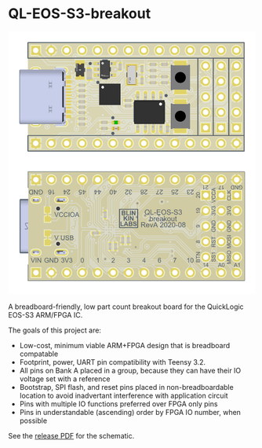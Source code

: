 # QL-EOS-S3-breakout

![Render of the PCB design)](https://raw.githubusercontent.com/Blinkinlabs/QL-EOS-S3-breakout/main/documentation/concept_design.png)

A breadboard-friendly, low part count breakout board for the QuickLogic EOS-S3 ARM/FPGA IC.

The goals of this project are:

* Low-cost, minimum viable ARM+FPGA design that is breadboard compatable
* Footprint, power, UART pin compatibility with Teensy 3.2.
* All pins on Bank A placed in a group, because they can have their IO voltage set with a reference
* Bootstrap, SPI flash, and reset pins placed in non-breadboardable location to avoid inadvertant interference with application circuit
* Pins with multiple IO functions preferred over FPGA only pins
* Pins in understandable (ascending) order by FPGA IO number, when possible

See the [release PDF](https://raw.githubusercontent.com/Blinkinlabs/QL-EOS-S3-breakout/main/releases/2020-08-13_ql-eos-s3-breakout_RevA.pdf) for the schematic.
